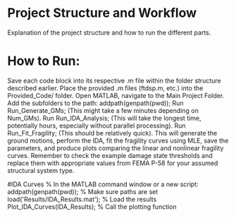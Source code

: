 # Project Structure and Workflow

Explanation of the project structure and how to run the different parts. 

# How to Run:
Save each code block into its respective .m file within the folder structure described earlier.
Place the provided .m files (ftdsp.m, etc.) into the Provided_Code/ folder.
Open MATLAB, navigate to the Main Project Folder.
Add the subfolders to the path: addpath(genpath(pwd));
Run Run_Generate_GMs; (This might take a few minutes depending on Num_GMs).
Run Run_IDA_Analysis; (This will take the longest time, potentially hours, especially without parallel processing).
Run Run_Fit_Fragility; (This should be relatively quick).
This will generate the ground motions, perform the IDA, fit the fragility curves using MLE, save the parameters, and produce plots comparing the linear and nonlinear fragility curves. Remember to check the example damage state thresholds and replace them with appropriate values from FEMA P-58 for your assumed structural system type.


#IDA Curves
% In the MATLAB command window or a new script:
    addpath(genpath(pwd)); % Make sure paths are set
    load('Results/IDA_Results.mat'); % Load the results
    Plot_IDA_Curves(IDA_Results);     % Call the plotting function